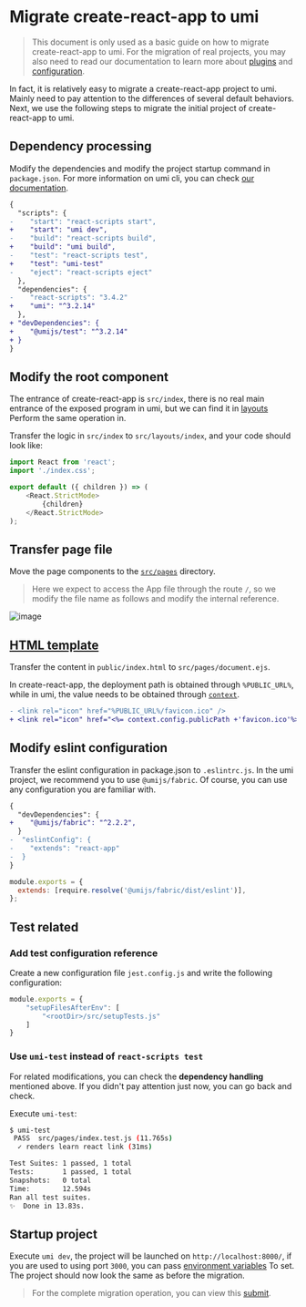 
# Migrate create-react-app to umi

> This document is only used as a basic guide on how to migrate create-react-app to umi. For the migration of real projects, you may also need to read our documentation to learn more about [plugins](/zh-CN/plugins/preset-react) and [configuration](/zh-CN/config).

In fact, it is relatively easy to migrate a create-react-app project to umi. Mainly need to pay attention to the differences of several default behaviors. Next, we use the following steps to migrate the initial project of create-react-app to umi. 

## Dependency processing

Modify the dependencies and modify the project startup command in `package.json`. For more information on umi cli, you can check [our documentation](/zh-CN/docs/cl). 

```diff
{
  "scripts": {
-    "start": "react-scripts start",
+    "start": "umi dev",
-    "build": "react-scripts build",
+    "build": "umi build",
-    "test": "react-scripts test",
+    "test": "umi-test"
-    "eject": "react-scripts eject"
  },
  "dependencies": {
-    "react-scripts": "3.4.2"
+    "umi": "^3.2.14"
  },
+ "devDependencies": {
+    "@umijs/test": "^3.2.14"
+ }
}
```

## Modify the root component

The entrance of create-react-app is `src/index`, there is no real main entrance of the exposed program in umi, but we can find it in [layouts](/zh-CN/docs/convention-routing#global-layout) Perform the same operation in.

Transfer the logic in `src/index` to `src/layouts/index`, and your code should look like:

```js
import React from 'react';
import './index.css';

export default ({ children }) => (
    <React.StrictMode>
        {children}
    </React.StrictMode>
);
```

## Transfer page file 

Move the page components to the [`src/pages`](/zh-CN/docs/convention-routing) directory.

> Here we expect to access the App file through the route `/`, so we modify the file name as follows and modify the internal reference.

![image](https://user-images.githubusercontent.com/11746742/89971217-3d969680-dc8d-11ea-8d4e-c60b1e9431ba.png)

## [HTML template](/zh-CN/docs/html-template)

Transfer the content in `public/index.html` to `src/pages/document.ejs`.

In create-react-app, the deployment path is obtained through `%PUBLIC_URL%`, while in umi, the value needs to be obtained through [`context`](/zh-CN/docs/html-template#配置模板). 

```diff
- <link rel="icon" href="%PUBLIC_URL%/favicon.ico" />
+ <link rel="icon" href="<%= context.config.publicPath +'favicon.ico'%>" />
```

## Modify eslint configuration

Transfer the eslint configuration in package.json to `.eslintrc.js`. In the umi project, we recommend you to use `@umijs/fabric`. Of course, you can use any configuration you are familiar with. 

```diff
{
  "devDependencies": {
+    "@umijs/fabric": "^2.2.2",
  }
-  "eslintConfig": {
-    "extends": "react-app"
-  }
}
```

```js
module.exports = {
  extends: [require.resolve('@umijs/fabric/dist/eslint')],
};
```

## Test related

### Add test configuration reference

Create a new configuration file `jest.config.js` and write the following configuration:

```js
module.exports = {
    "setupFilesAfterEnv": [
        "<rootDir>/src/setupTests.js"
    ]
}
```

### Use `umi-test` instead of `react-scripts test`

For related modifications, you can check the **dependency handling** mentioned above. If you didn't pay attention just now, you can go back and check.

Execute `umi-test`:

```bash
$ umi-test
 PASS  src/pages/index.test.js (11.765s)
  ✓ renders learn react link (31ms)

Test Suites: 1 passed, 1 total
Tests:       1 passed, 1 total
Snapshots:   0 total
Time:        12.594s
Ran all test suites.
✨  Done in 13.83s.
```

## Startup project

Execute `umi dev`, the project will be launched on `http://localhost:8000/`, if you are used to using port `3000`, you can pass [environment variables](/zh-CN/docs/env-variables ) To set. The project should now look the same as before the migration.

> For the complete migration operation, you can view this [submit](https://github.com/xiaohuoni/cra-2-umi/commit/66c87974f36cdb7d40629c056b1b1cdc4ebc8950).
